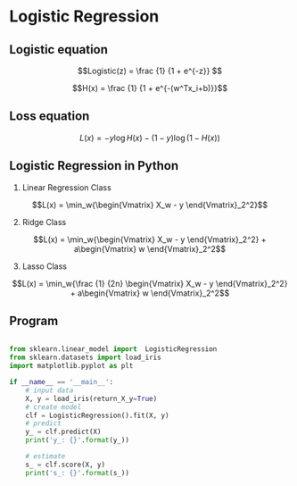 # Logistic Regression

## Logistic equation

$$Logistic(z) = \frac {1} {1 + e^{-z}} $$

$$H(x) = \frac {1} {1 + e^{-(w^Tx_i+b)}}$$

## Loss equation
$$L(x) = -y\log{H(x)}-(1-y)\log{(1-H(x))}$$

## Logistic Regression in Python

1. Linear Regression Class

$$L(x) = \min_w{\begin{Vmatrix} X_w - y \end{Vmatrix}_2^2}$$

2. Ridge Class

$$L(x) = \min_w{\begin{Vmatrix} X_w - y \end{Vmatrix}_2^2} + a\begin{Vmatrix} w \end{Vmatrix}_2^2$$

3. Lasso Class

$$L(x) = \min_w{\frac {1} {2n} \begin{Vmatrix} X_w - y \end{Vmatrix}_2^2} + a\begin{Vmatrix} w \end{Vmatrix}_2^2$$


## Program

```py

from sklearn.linear_model import  LogisticRegression
from sklearn.datasets import load_iris
import matplotlib.pyplot as plt

if __name__ == '__main__':
    # input data
    X, y = load_iris(return_X_y=True)
    # create model
    clf = LogisticRegression().fit(X, y)
    # predict
    y_ = clf.predict(X)
    print('y_: {}'.format(y_))

    # estimate
    s_ = clf.score(X, y)
    print('s_: {}'.format(s_))

```